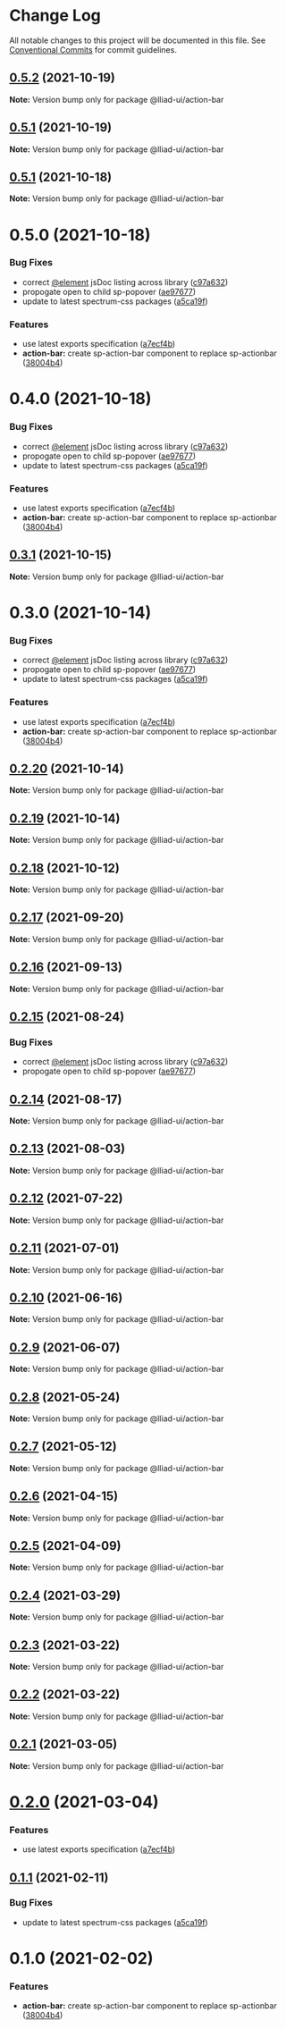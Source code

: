 # Change Log

All notable changes to this project will be documented in this file.
See [Conventional Commits](https://conventionalcommits.org) for commit guidelines.

## [0.5.2](https://github.com/gaoding-inc/Iliad-ui/compare/@lliad-ui/action-bar@0.5.1...@lliad-ui/action-bar@0.5.2) (2021-10-19)

**Note:** Version bump only for package @lliad-ui/action-bar





## [0.5.1](https://github.com/gaoding-inc/Iliad-ui/compare/@lliad-ui/action-bar@0.5.0...@lliad-ui/action-bar@0.5.1) (2021-10-19)

**Note:** Version bump only for package @lliad-ui/action-bar





## [0.5.1](https://github.com/gaoding-inc/Iliad-ui/compare/@lliad-ui/action-bar@0.5.0...@lliad-ui/action-bar@0.5.1) (2021-10-18)

**Note:** Version bump only for package @lliad-ui/action-bar





# 0.5.0 (2021-10-18)


### Bug Fixes

* correct [@element](https://github.com/element) jsDoc listing across library ([c97a632](https://github.com/gaoding-inc/Iliad-ui/commit/c97a6320c16a2b3053637e22bca0d56ce0cd5ae5))
* propogate open to child sp-popover ([ae97677](https://github.com/gaoding-inc/Iliad-ui/commit/ae97677d0db26f4ae68fa47fc561e58490adaf9b))
* update to latest spectrum-css packages ([a5ca19f](https://github.com/gaoding-inc/Iliad-ui/commit/a5ca19f67d5b3f0951667c4441d4d977bf1e0937))


### Features

* use latest exports specification ([a7ecf4b](https://github.com/gaoding-inc/Iliad-ui/commit/a7ecf4b6da7996f36a8a89f62cc2384709497008))
* **action-bar:** create sp-action-bar component to replace sp-actionbar ([38004b4](https://github.com/gaoding-inc/Iliad-ui/commit/38004b472a69302e3592add04b746ca01e44557d))





# 0.4.0 (2021-10-18)


### Bug Fixes

* correct [@element](https://github.com/element) jsDoc listing across library ([c97a632](https://github.com/gaoding-inc/Iliad-ui/commit/c97a6320c16a2b3053637e22bca0d56ce0cd5ae5))
* propogate open to child sp-popover ([ae97677](https://github.com/gaoding-inc/Iliad-ui/commit/ae97677d0db26f4ae68fa47fc561e58490adaf9b))
* update to latest spectrum-css packages ([a5ca19f](https://github.com/gaoding-inc/Iliad-ui/commit/a5ca19f67d5b3f0951667c4441d4d977bf1e0937))


### Features

* use latest exports specification ([a7ecf4b](https://github.com/gaoding-inc/Iliad-ui/commit/a7ecf4b6da7996f36a8a89f62cc2384709497008))
* **action-bar:** create sp-action-bar component to replace sp-actionbar ([38004b4](https://github.com/gaoding-inc/Iliad-ui/commit/38004b472a69302e3592add04b746ca01e44557d))





## [0.3.1](https://github.com/adobe/spectrum-web-components/compare/@lliad-ui/action-bar@0.3.0...@lliad-ui/action-bar@0.3.1) (2021-10-15)

**Note:** Version bump only for package @lliad-ui/action-bar

# 0.3.0 (2021-10-14)

### Bug Fixes

-   correct [@element](https://github.com/element) jsDoc listing across library ([c97a632](https://github.com/adobe/spectrum-web-components/commit/c97a6320c16a2b3053637e22bca0d56ce0cd5ae5))
-   propogate open to child sp-popover ([ae97677](https://github.com/adobe/spectrum-web-components/commit/ae97677d0db26f4ae68fa47fc561e58490adaf9b))
-   update to latest spectrum-css packages ([a5ca19f](https://github.com/adobe/spectrum-web-components/commit/a5ca19f67d5b3f0951667c4441d4d977bf1e0937))

### Features

-   use latest exports specification ([a7ecf4b](https://github.com/adobe/spectrum-web-components/commit/a7ecf4b6da7996f36a8a89f62cc2384709497008))
-   **action-bar:** create sp-action-bar component to replace sp-actionbar ([38004b4](https://github.com/adobe/spectrum-web-components/commit/38004b472a69302e3592add04b746ca01e44557d))

## [0.2.20](https://github.com/adobe/spectrum-web-components/compare/@lliad-ui/action-bar@0.2.18...@lliad-ui/action-bar@0.2.20) (2021-10-14)

**Note:** Version bump only for package @lliad-ui/action-bar

## [0.2.19](https://github.com/adobe/spectrum-web-components/compare/@lliad-ui/action-bar@0.2.18...@lliad-ui/action-bar@0.2.19) (2021-10-14)

**Note:** Version bump only for package @lliad-ui/action-bar

## [0.2.18](https://github.com/adobe/spectrum-web-components/compare/@lliad-ui/action-bar@0.2.17...@lliad-ui/action-bar@0.2.18) (2021-10-12)

**Note:** Version bump only for package @lliad-ui/action-bar

## [0.2.17](https://github.com/adobe/spectrum-web-components/compare/@lliad-ui/action-bar@0.2.16...@lliad-ui/action-bar@0.2.17) (2021-09-20)

**Note:** Version bump only for package @lliad-ui/action-bar

## [0.2.16](https://github.com/adobe/spectrum-web-components/compare/@lliad-ui/action-bar@0.2.15...@lliad-ui/action-bar@0.2.16) (2021-09-13)

**Note:** Version bump only for package @lliad-ui/action-bar

## [0.2.15](https://github.com/adobe/spectrum-web-components/compare/@lliad-ui/action-bar@0.2.14...@lliad-ui/action-bar@0.2.15) (2021-08-24)

### Bug Fixes

-   correct [@element](https://github.com/element) jsDoc listing across library ([c97a632](https://github.com/adobe/spectrum-web-components/commit/c97a6320c16a2b3053637e22bca0d56ce0cd5ae5))
-   propogate open to child sp-popover ([ae97677](https://github.com/adobe/spectrum-web-components/commit/ae97677d0db26f4ae68fa47fc561e58490adaf9b))

## [0.2.14](https://github.com/adobe/spectrum-web-components/compare/@lliad-ui/action-bar@0.2.13...@lliad-ui/action-bar@0.2.14) (2021-08-17)

**Note:** Version bump only for package @lliad-ui/action-bar

## [0.2.13](https://github.com/adobe/spectrum-web-components/compare/@lliad-ui/action-bar@0.2.12...@lliad-ui/action-bar@0.2.13) (2021-08-03)

**Note:** Version bump only for package @lliad-ui/action-bar

## [0.2.12](https://github.com/adobe/spectrum-web-components/compare/@lliad-ui/action-bar@0.2.11...@lliad-ui/action-bar@0.2.12) (2021-07-22)

**Note:** Version bump only for package @lliad-ui/action-bar

## [0.2.11](https://github.com/adobe/spectrum-web-components/compare/@lliad-ui/action-bar@0.2.10...@lliad-ui/action-bar@0.2.11) (2021-07-01)

**Note:** Version bump only for package @lliad-ui/action-bar

## [0.2.10](https://github.com/adobe/spectrum-web-components/compare/@lliad-ui/action-bar@0.2.9...@lliad-ui/action-bar@0.2.10) (2021-06-16)

**Note:** Version bump only for package @lliad-ui/action-bar

## [0.2.9](https://github.com/adobe/spectrum-web-components/compare/@lliad-ui/action-bar@0.2.8...@lliad-ui/action-bar@0.2.9) (2021-06-07)

**Note:** Version bump only for package @lliad-ui/action-bar

## [0.2.8](https://github.com/adobe/spectrum-web-components/compare/@lliad-ui/action-bar@0.2.7...@lliad-ui/action-bar@0.2.8) (2021-05-24)

**Note:** Version bump only for package @lliad-ui/action-bar

## [0.2.7](https://github.com/adobe/spectrum-web-components/compare/@lliad-ui/action-bar@0.2.6...@lliad-ui/action-bar@0.2.7) (2021-05-12)

**Note:** Version bump only for package @lliad-ui/action-bar

## [0.2.6](https://github.com/adobe/spectrum-web-components/compare/@lliad-ui/action-bar@0.2.5...@lliad-ui/action-bar@0.2.6) (2021-04-15)

**Note:** Version bump only for package @lliad-ui/action-bar

## [0.2.5](https://github.com/adobe/spectrum-web-components/compare/@lliad-ui/action-bar@0.2.4...@lliad-ui/action-bar@0.2.5) (2021-04-09)

**Note:** Version bump only for package @lliad-ui/action-bar

## [0.2.4](https://github.com/adobe/spectrum-web-components/compare/@lliad-ui/action-bar@0.2.3...@lliad-ui/action-bar@0.2.4) (2021-03-29)

**Note:** Version bump only for package @lliad-ui/action-bar

## [0.2.3](https://github.com/adobe/spectrum-web-components/compare/@lliad-ui/action-bar@0.2.2...@lliad-ui/action-bar@0.2.3) (2021-03-22)

**Note:** Version bump only for package @lliad-ui/action-bar

## [0.2.2](https://github.com/adobe/spectrum-web-components/compare/@lliad-ui/action-bar@0.2.1...@lliad-ui/action-bar@0.2.2) (2021-03-22)

**Note:** Version bump only for package @lliad-ui/action-bar

## [0.2.1](https://github.com/adobe/spectrum-web-components/compare/@lliad-ui/action-bar@0.2.0...@lliad-ui/action-bar@0.2.1) (2021-03-05)

**Note:** Version bump only for package @lliad-ui/action-bar

# [0.2.0](https://github.com/adobe/spectrum-web-components/compare/@lliad-ui/action-bar@0.1.1...@lliad-ui/action-bar@0.2.0) (2021-03-04)

### Features

-   use latest exports specification ([a7ecf4b](https://github.com/adobe/spectrum-web-components/commit/a7ecf4b6da7996f36a8a89f62cc2384709497008))

## [0.1.1](https://github.com/adobe/spectrum-web-components/compare/@lliad-ui/action-bar@0.1.0...@lliad-ui/action-bar@0.1.1) (2021-02-11)

### Bug Fixes

-   update to latest spectrum-css packages ([a5ca19f](https://github.com/adobe/spectrum-web-components/commit/a5ca19f67d5b3f0951667c4441d4d977bf1e0937))

# 0.1.0 (2021-02-02)

### Features

-   **action-bar:** create sp-action-bar component to replace sp-actionbar ([38004b4](https://github.com/adobe/spectrum-web-components/commit/38004b472a69302e3592add04b746ca01e44557d))
